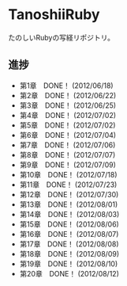 TanoshiiRuby
============
たのしいRubyの写経リポジトリ。

進捗
-----------
 * 第1章　DONE！ (2012/06/18)
 * 第2章　DONE！ (2012/06/22)
 * 第3章　DONE！ (2012/06/25)
 * 第4章　DONE！ (2012/07/02)
 * 第5章　DONE！ (2012/07/02)
 * 第6章　DONE！ (2012/07/04)
 * 第7章　DONE！ (2012/07/06)
 * 第8章　DONE！ (2012/07/07)
 * 第9章　DONE！ (2012/07/09)
 * 第10章　DONE！ (2012/07/18)
 * 第11章　DONE！ (2012/07/23)
 * 第12章　DONE！ (2012/07/30)
 * 第13章　DONE！ (2012/08/01)
 * 第14章　DONE！ (2012/08/03)
 * 第15章　DONE！ (2012/08/06)
 * 第16章　DONE！ (2012/08/07)
 * 第17章　DONE！ (2012/08/08)
 * 第18章　DONE！ (2012/08/09)
 * 第19章　DONE！ (2012/08/10)
 * 第20章　DONE！ (2012/08/12)
